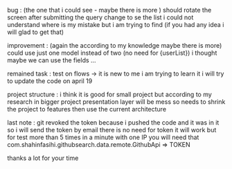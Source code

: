 bug : (the one that i could see - maybe there is more )
should rotate the screen after submitting the query change to se the list i could not understand
where is my mistake but i am trying to find (if you had any idea i will glad to get that)

improvement : (again the according to my knowledge maybe there is more)
could use just one model instead of two (no need for {userList}) i thought maybe we can use the
fields ...

remained task :
test on flows -> it is new to me i am trying to learn it i will try to update the code on april 19

project structure :
i think it is good for small project but according to my research in bigger project presentation
layer will be mess so needs to shrink the project to features then use the current architecture

last note :
git revoked the token because i pushed the code and it was in it so i will send the token by email
there is no need for token it will work but for test more than 5 times in a minute with one IP you
will need that com.shahinfasihi.githubsearch.data.remote.GithubApi => TOKEN

thanks a lot for your time
